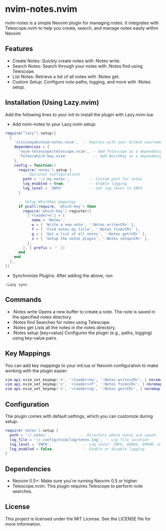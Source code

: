 # nvim-notes.nvim


nvim-notes is a simple Neovim plugin for managing notes. It integrates with Telescope.nvim to help you create, search, and manage notes easily within Neovim

## Features

- Create Notes: Quickly create notes with :Notes write.
- Search Notes: Search through your notes with :Notes find using Telescope.
- List Notes: Retrieve a list of all notes with :Notes get.
- Custom Setup: Configure note paths, logging, and more with :Notes setup.


## Installation (Using Lazy.nvim)

Add the following lines to your init to install the plugin with Lazy.nvim.lua:


- Add nvim-notes to your Lazy.nvim setup:

```lua
require("lazy").setup({
  {
    'itsvinayak/nvim-notes.nvim',  -- Replace with your GitHub username
    dependencies = {
      'nvim-telescope/telescope.nvim', -- Add Telescope as a dependency
      'folke/which-key.nvim'            -- Add WhichKey as a dependency
    },
    config = function()
      require('notes').setup {
        -- Optional configurations
        path = '~/.my_notes',         -- Custom path for notes
        log_enabled = true,           -- Enable logging
        log_level = 'INFO'            -- Set log level to INFO
      }

      -- Setup WhichKey mappings
      if pcall(require, 'which-key') then
        require('which-key').register({
          ['<leader>n'] = {
            name = 'Notes',
            w = { 'Write a new note', ':Notes write<CR>' },
            f = { 'Find notes by title', ':Notes find<CR>' },
            g = { 'Get a list of all notes', ':Notes get<CR>' },
            s = { 'Setup the notes plugin', ':Notes setup<CR>' },
          },
        }, { prefix = '' })
      end
    end
  },
})
```
- Synchronize Plugins: After adding the above, run:

```
:Lazy sync
```
## Commands
- :Notes write
  Opens a new buffer to create a note. The note is saved in the specified notes directory.
- :Notes find
  Searches for notes using Telescope.
- :Notes get
  Lists all the notes in the notes directory.
- :Notes setup [key=value]
  Configures the plugin (e.g., paths, logging) using key-value pairs.


## Key Mappings

You can add key mappings to your init.lua or Neovim configuration to make working with the plugin easier:

```lua
vim.api.nvim_set_keymap('n', '<leader>nw', ':Notes write<CR>', { noremap = true, silent = true })
vim.api.nvim_set_keymap('n', '<leader>nf', ':Notes find<CR>', { noremap = true, silent = true })
vim.api.nvim_set_keymap('n', '<leader>ng', ':Notes get<CR>', { noremap = true, silent = true })
```

## Configuration

The plugin comes with default settings, which you can customize during setup:

```lua
require('notes').setup {
  path = '~/.notes',              -- Directory where notes are saved
  log_file = '~/.config/nvim/log/notes.log', -- Log file location
  log_level = 'INFO',              -- Log level: INFO, DEBUG, ERROR, etc.
  log_enabled = false,             -- Enable or disable logging
}
```

## Dependencies

- Neovim 0.5+: Make sure you're running Neovim 0.5 or higher.
- Telescope.nvim: This plugin requires Telescope to perform note searches.

## License

This project is licensed under the MIT License. See the LICENSE file for more information.
